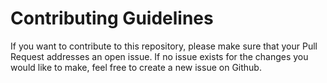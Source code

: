 # Contributing Guidelines

If you want to contribute to this repository, please make sure that your 
Pull Request addresses an open issue. If no issue exists for the changes 
you would like to make, feel free to create a new issue on Github.
